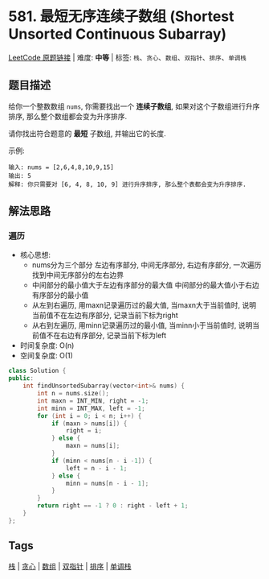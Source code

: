 # 581. 最短无序连续子数组 (Shortest Unsorted Continuous Subarray)

[LeetCode 原题链接](https://leetcode.cn/problems/shortest-unsorted-continuous-subarray/) | 难度: **中等** | 标签: `栈`、`贪心`、`数组`、`双指针`、`排序`、`单调栈`

## 题目描述

给你一个整数数组 `nums`, 你需要找出一个 **连续子数组**, 如果对这个子数组进行升序排序, 那么整个数组都会变为升序排序.

请你找出符合题意的 **最短** 子数组, 并输出它的长度.

示例:

```plaintext
输入: nums = [2,6,4,8,10,9,15]
输出: 5
解释: 你只需要对 [6, 4, 8, 10, 9] 进行升序排序, 那么整个表都会变为升序排序.
```

## 解法思路

### 遍历

- 核心思想:
  - nums分为三个部分 左边有序部分, 中间无序部分, 右边有序部分, 一次遍历找到中间无序部分的左右边界
  - 中间部分的最小值大于左边有序部分的最大值 中间部分的最大值小于右边有序部分的最小值
  - 从左到右遍历, 用maxn记录遍历过的最大值, 当maxn大于当前值时, 说明当前值不在左边有序部分, 记录当前下标为right
  - 从右到左遍历, 用minn记录遍历过的最小值, 当minn小于当前值时, 说明当前值不在右边有序部分, 记录当前下标为left
- 时间复杂度: O(n)
- 空间复杂度: O(1)

```cpp
class Solution {
public:
    int findUnsortedSubarray(vector<int>& nums) {
        int n = nums.size();
        int maxn = INT_MIN, right = -1;
        int minn = INT_MAX, left = -1;
        for (int i = 0; i < n; i++) {
            if (maxn > nums[i]) {
                right = i;
            } else {
                maxn = nums[i];
            }
            if (minn < nums[n - i -1]) {
                left = n - i - 1;
            } else {
                minn = nums[n - i - 1];
            }
        }
        return right == -1 ? 0 : right - left + 1;
    }
};
```

## Tags

[栈](/tags/stack.md) | [贪心](/tags/greedy.md) | [数组](/tags/array.md) | [双指针](/tags/two-pointers.md) | [排序](/tags/sorting.md) | [单调栈](/tags/monotonic-stack.md)
